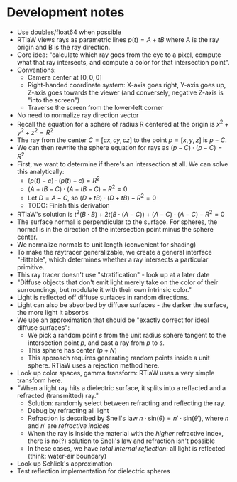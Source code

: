 # Development notes

* Use doubles/float64 when possible
* RTiaW views rays as parametric lines $p(t) = A + tB$ where A is the ray origin and B is the ray direction.
* Core idea: "calculate which ray goes from the eye to a pixel, compute what that ray intersects, and compute a color for that intersection point".
* Conventions:
  * Camera center at $[0, 0, 0]$
  * Right-handed coordinate system: X-axis goes right, Y-axis goes up, Z-axis goes towards the viewer (and conversely, negative Z-axis is "into the screen")
  * Traverse the screen from the lower-left corner
* No need to normalize ray direction vector
* Recall the equation for a sphere of radius R centered at the origin is $x^2 + y^2 + z^2 = R^2$
* The ray from the center $C=[cx,cy,cz]$ to the point $p=[x,y,z]$ is $p-C$.
* We can then rewrite the sphere equation for rays as $(p-C) \cdot (p-C) = R^2$
* First, we want to determine if there's an intersection at all. We can solve this analytically:
  * $(p(t) - c) \cdot (p(t) - c) = R^2$
  * $(A + tB - C) \cdot (A + tB - C) - R^2 = 0$
  * Let $D = A - C$, so $(D + tB) \cdot (D + tB) - R^2 = 0$
  * TODO: Finish this derivation
* RTiaW's solution is $t^2 (B \cdot B) + 2t (B \cdot (A-C)) + (A-C) \cdot (A-C) - R^2 = 0$
* The surface normal is perpendicular to the surface. For spheres, the normal is in the direction of the intersection point minus the sphere center.
* We normalize normals to unit length (convenient for shading)
* To make the raytracer generalizable, we create a general interface "Hittable", which determines whether a ray intersects a particular primitive.
* This ray tracer doesn't use "stratification" - look up at a later date
* "Diffuse objects that don't emit light merely take on the color of their surroundings, but modulate it with their own intrinsic color."
* Light is reflected off diffuse surfaces in random directions.
* Light can also be absorbed by diffuse surfaces - the darker the surface, the more light it absorbs
* We use an approximation that should be "exactly correct for ideal diffuse surfaces":
  * We pick a random point $s$ from the unit radius sphere tangent to the intersection point $p$, and cast a ray from $p$ to $s$.
  * This sphere has center $(p+N)$
  * This approach requires generating random points inside a unit sphere. RTiaW uses a rejection method here.
* Look up color spaces, gamma transform: RTiaW uses a very simple transform here.
* "When a light ray hits a dielectric surface, it splits into a reflacted and a refracted (transmitted) ray."
  * Solution: randomly select between refracting and reflecting the ray.
  * Debug by refracting all light
  * Refraction is described by Snell's law $n \cdot \text{sin} (\theta) = n' \cdot \text{sin} (\theta')$, where $n$ and $n'$ are *refractive indices*
  * When the ray is inside the material with the *higher* refractive index, there is no(?) solution to Snell's law and refraction isn't possible
  * In these cases, we have *total internal reflection*: all light is reflected (think: water-air boundary)
* Look up Schlick's approximation
* Test reflection implementation for dielectric spheres
